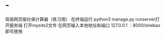 # -
简易网页版社保计算器（练习用）
在终端运行 python3 manage.py runserver打开服务端
打开mysite2文件
在网页输入本地地址和端口 127.0.0.1 ：8000/shebao即可使用
